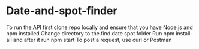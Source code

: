 # Date-and-spot-finder

To run the API first clone repo locally and ensure that you have Node.js and npm installed
Change directory to the find date spot folder
Run npm install-all and after it run npm start
To post a request, use curl or Postman
